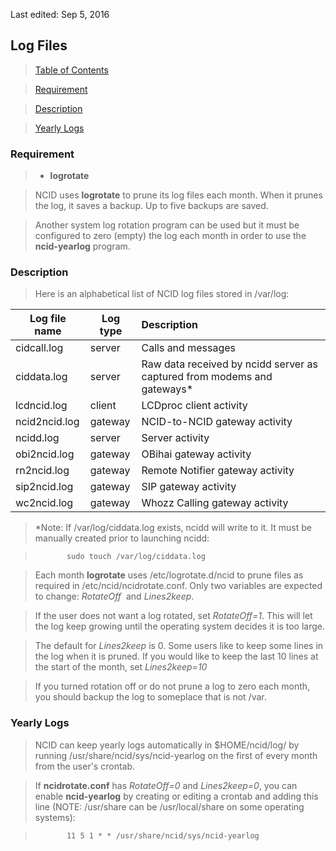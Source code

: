<!-- Log.md - Removable HEADER Start -->

Last edited: Sep 5, 2016

<!-- Removable HEADER End -->

## <a name="log_top"></a> Log Files

> [Table of Contents](#doc_top)

> [Requirement](#log_req)

> [Description](#log_des)

> [Yearly Logs](#log_year)

### <a name="log_req"></a> Requirement

> - **logrotate**  
  
>  NCID uses **logrotate** to prune its log files each month.  When it prunes the
   log, it saves a backup.  Up to five backups are saved.

>  Another system log rotation program can be used but it must be configured 
   to zero (empty) the log each month in order to use the **ncid-yearlog**
   program.
    

### <a name="log_des"></a> Description

> Here is an alphabetical list of NCID log files stored in /var/log:
>>
Log file name |Log type|Description
--------------|--------|:----------
cidcall.log   | server |Calls and messages
ciddata.log   | server |Raw data received by ncidd server as captured from modems and gateways*
lcdncid.log   | client |LCDproc client activity
ncid2ncid.log | gateway|NCID-to-NCID gateway activity
ncidd.log     | server |Server activity
obi2ncid.log  | gateway|OBihai gateway activity
rn2ncid.log   | gateway|Remote Notifier gateway activity
sip2ncid.log  | gateway|SIP gateway activity
wc2ncid.log   | gateway|Whozz Calling gateway activity


> *Note: If /var/log/ciddata.log exists, ncidd will write to it. It must be manually created prior to launching ncidd:

>            sudo touch /var/log/ciddata.log

> Each month **logrotate** uses /etc/logrotate.d/ncid to prune files as required in
  /etc/ncid/ncidrotate.conf.  Only two variables are expected to change: *RotateOff* &nbsp;and *Lines2keep*.
  
> If the user does not want a log rotated, set *RotateOff=1*.  This will let the log keep growing until the operating system decides it is too large.

> The default for *Lines2keep* is 0.  Some users like to keep some lines in the log when
  it is pruned.  If you would like to keep the last 10 lines at the start of the month, set
  *Lines2keep=10*

> If you turned rotation off or do not prune a log to zero each month, you should backup
  the log to someplace that is not /var.

### <a name="log_year"></a> Yearly Logs

> NCID can keep yearly logs automatically in $HOME/ncid/log/ by running
  /usr/share/ncid/sys/ncid-yearlog on the first of every month from the user's crontab.

> If **ncidrotate.conf** has *RotateOff=0* and *Lines2keep=0*, you can enable **ncid-yearlog**
  by creating or editing a crontab and adding this line
  (NOTE: /usr/share can be /usr/local/share on some operating systems):

>            11 5 1 * * /usr/share/ncid/sys/ncid-yearlog
